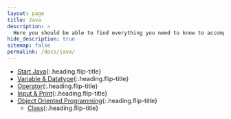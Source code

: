 ```yaml
---
layout: page
title: Java
description: >
  Here you should be able to find everything you need to know to accomplish the most common tasks when blogging with Hydejack.
hide_description: true
sitemap: false
permalink: /docs/java/
---
```


* [Start Java]{:.heading.flip-title}
* [Variable & Datatype]{:.heading.flip-title}
* [Operator]{:.heading.flip-title}
* [Input & Print]{:.heading.flip-title}
* [Object Oriented Programming]{:.heading.flip-title}
  * [Class]{:.heading.flip-title}

[Start Java]: start_java.md
[Variable & Datatype]: variable_and_datatype.md
[Operator]: operator.md
[Input & Print]: input_and_print.md
[Object Oriented Programming]: /docs/java/oop/
[Class]: /docs/java/opp/class.md
